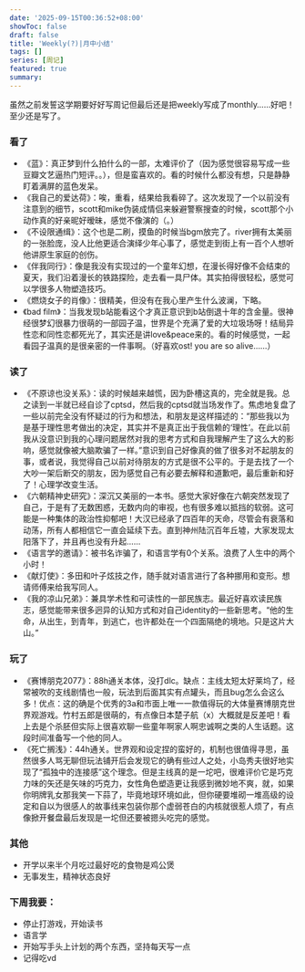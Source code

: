 ```yaml
---
date: '2025-09-15T00:36:52+08:00'
showToc: false
draft: false
title: 'Weekly(?)|月中小结'
tags: []
series: [周记]
featured: true
summary: 
---
```




<!--more-->

虽然之前发誓这学期要好好写周记但最后还是把weekly写成了monthly……好吧！至少还是写了。

### **看了**

- 《蓝》：真正梦到什么拍什么的一部，太难评价了（因为感觉很容易写成一些豆瓣文艺逼热门短评。。），但是蛮喜欢的。看的时候什么都没有想，只是静静盯着满屏的蓝色发呆。
- 《我自己的爱达荷》：唉，重看，结果给我看碎了。这次发现了一个以前没有注意到的细节，scott和mike伪装成情侣来躲避警察搜查的时候，scott那个小动作真的好亲昵好暧昧，感觉不像演的（。）
- 《不设限通缉》：这个也是二刷，摸鱼的时候当bgm放完了。river拥有太美丽的一张脸庞，没人比他更适合演绎少年心事了，感觉走到街上有一百个人想听他讲原生家庭的创伤。
- 《伴我同行》：像是我没有实现过的一个童年幻想，在漫长得好像不会结束的夏天，我们沿着漫长的铁路探险，走去看一具尸体。其实拍得很轻松，感觉可以学很多人物塑造技巧。
- 《燃烧女子的肖像》：很精美，但没有在我心里产生什么波澜，下略。
- 《bad film》：当我发现b站能看这个才真正意识到b站倒退十年的含金量。很神经很梦幻很暴力很萌的一部园子温，世界是个充满了爱的大垃圾场呀！结局异性恋和同性恋都死光了，其实还是讲love&peace来的。看的时候感觉，一起看园子温真的是很亲密的一件事啊。（好喜欢ost! you are so alive……）



### **读了**

- 《不原谅也没关系》：读的时候越来越慌，因为卧槽这真的，完全就是我。总之读到一半就已经自诊了cptsd，然后我的cptsd就当场发作了。焦虑地复盘了一些以前完全没有怀疑过的行为和想法，和朋友是这样描述的：“那些我以为是基于理性思考做出的决定，其实并不是真正出于我信赖的‘理性’。在此以前我从没意识到我的心理问题居然对我的思考方式和自我理解产生了这么大的影响，感觉就像被大脑欺骗了一样。”意识到自己好像真的做了很多对不起朋友的事，或者说，我觉得自己以前对待朋友的方式是很不公平的。于是去找了一个大吵一架后断交的朋友，因为感觉自己有必要去解释和道歉吧，最后重新和好了！心理学改变生活。
- 《六朝精神史研究》：深沉又美丽的一本书。感觉大家好像在六朝突然发现了自己，于是有了无数困惑，无数内向的审视，也有很多难以抵挡的软弱。这可能是一种集体的政治性抑郁吧！大汉已经承了四百年的天命，尽管会有衰落和动荡，所有人都相信它一直会延续下去。直到神州陆沉百年丘墟，大家发现太阳落下了，并且再也没有升起……
- 《语言学的邀请》：被书名诈骗了，和语言学有0个关系。浪费了人生中的两个小时！
- 《献灯使》：多田和叶子炫技之作，随手就对语言进行了各种挪用和变形。想请师傅来给我写同人。
- 《我的凉山兄弟》：兼具学术性和可读性的一部民族志。最近好喜欢读民族志，感觉能带来很多迥异的认知方式和对自己identity的一些新思考。“他的生命，从出生，到青年，到逃亡，也许都处在一个四面隔绝的境地。只是这片大山。”

### **玩了**

- 《赛博朋克2077》：88h通关本体，没打dlc。缺点：主线太短太好莱坞了，经常被吹的支线剧情也一般，玩法到后面其实有点罐头，而且bug怎么会这么多！优点：这的确是个优秀的3a和市面上唯一一款值得玩的大体量赛博朋克世界观游戏。竹村五郎是很萌的，有点像日本楚子航（x）大概就是反差吧！看上去是个杀胚但实际上很喜欢聊一些童年啊家人啊忠诚啊之类的人生话题。这段时间准备写一个他的同人。
- 《死亡搁浅》：44h通关。世界观和设定捏的蛮好的，机制也很值得寻思，虽然很多人骂无聊但玩法铺开后会发现它的确有些过人之处，小岛秀夫很好地实现了“孤独中的连接感”这个理念。但是主线真的是一坨吧，很难评价它是巧克力味的矢还是矢味的巧克力，女性角色塑造更让我感到微妙地不爽，就，如果你明牌乳女那我笑一下蒜了，毕竟地球环境如此，但你硬要堆砌一堆高级的设定和自以为很感人的故事线来包装你那个虚弱苍白的内核就很惹人烦了，有点像掀开餐盘最后发现是一坨但还要被摁头吃完的感觉。

### **其他**

- 开学以来半个月吃过最好吃的食物是鸡公煲
- 无事发生，精神状态良好

### **下周我要：**

- 停止打游戏，开始读书
- 语言学
- 开始写手头上计划的两个东西，坚持每天写一点
- 记得吃vd